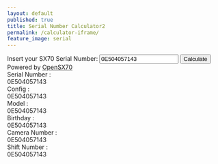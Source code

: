 ```yaml
---
layout: default
published: true
title: Serial Number Calculator2
permalink: /calculator-iframe/
feature_image: serial
---
```



<div class="calculator">
	<label>Insert your SX70 Serial Number:</label>
	<input type="text" id="calculator-input" placeholder="0E504057143" value="0E504057143" />
	<button onclick="calculateSerialNumber()">Calculate</button>
</div>
<div class="calculator-footer">Powered by <a href="{{ site.url }}">OpenSX70</a></div>

<div class="calculator-results">
	<div class="calculator-row serial-number">
		<label>Serial Number : </label>
		<div class="serial-number-value">0E504057143</div>
	</div>
	<div class="calculator-row config">
		<label>Config : </label>
		<div class="config-value">0E504057143</div>
	</div>
	<div class="calculator-row model">
		<label>Model : </label>
		<div class="model-value">0E504057143</div>
	</div>
	<div class="calculator-row birthday">
		<label>Birthday : </label>
		<div class="birthday-value">0E504057143</div>
	</div>
	<div class="calculator-row birthday">
		<label>Camera Number : </label>
		<div class="camera-number-value">0E504057143</div>
	</div>
	<div class="calculator-row birthday">
		<label>Shift Number : </label>
		<div class="shift-number-value">0E504057143</div>
	</div>
</div>


<script src=' {{ "/js/calculator.js" | prepend: site.baseurl }}'></script>